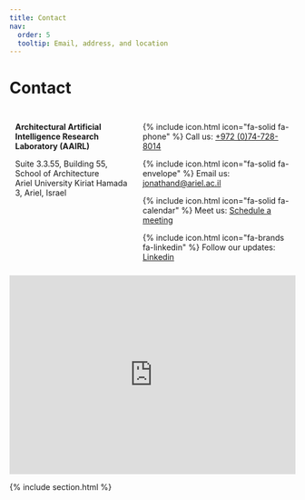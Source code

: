 ```yaml
---
title: Contact
nav:
  order: 5
  tooltip: Email, address, and location
---
```


# Contact

<div itemscope itemtype="https://schema.org/Organization" style="display: flex;">
<div style="padding:10px">
<p>
  <strong itemprop="name">Architectural Artificial Intelligence Research Laboratory (AAIRL) </strong>
</p>
<div itemprop="address" itemscope itemtype="https://schema.org/PostalAddress">
  <p>
  Suite 3.3.55, Building 55, School of Architecture<br />
  Ariel University
  <span itemprop="streetAddress">Kiriat Hamada 3</span>,
  <span itemprop="addressLocality">Ariel</span>, 
  <span itemprop="addressCountry">Israel</span>
  </p>
  </div>
  </div>

<div  style="padding:10px">
<p>
  {% include icon.html icon="fa-solid fa-phone" %} Call us: <a itemprop="telephone" href="tel://+972%2003-9066242">+972 (0)74-728-8014</a>
  </p><p>
  {% include icon.html icon="fa-solid fa-envelope" %} Email us: <a href="mailto://jonathand@ariel.ac.il">jonathand@ariel.ac.il</a>
  </p><p>
  {% include icon.html icon="fa-solid fa-calendar" %} Meet us: <a href="https://outlook.office365.com/owa/calendar/MeetwithDrJonathanDortheimer@arielacil.onmicrosoft.com/bookings/">Schedule a meeting</a>
  </p><p>
  {% include icon.html icon="fa-brands fa-linkedin" %} Follow our updates: <a href="https://www.linkedin.com/company/aairl/">Linkedin</a>
  </p>
</div>
  
</div>

<iframe width="100%" height="350" frameborder="0" scrolling="no" marginheight="0" marginwidth="0" src="https://www.openstreetmap.org/export/embed.html?bbox=35.20582526922227%2C32.10357089190319%2C35.208335816860206%2C32.10530446426251&amp;layer=mapnik" style="border: 0px solid black"></iframe>


{% include section.html %}





